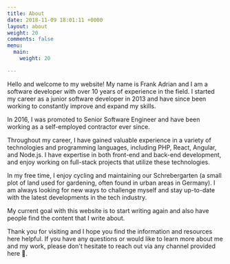 ```yaml
---
title: About
date: 2018-11-09 18:01:11 +0000
layout: about
weight: 20
comments: false
menu:
  main:
    weight: 20

---
```

Hello and welcome to my website! My name is Frank Adrian and I am a software developer with over 10 years of experience in the field. I started my career as a junior software developer in 2013 and have since been working to constantly improve and expand my skills.

In 2016, I was promoted to Senior Software Engineer and have been working as a self-employed contractor ever since.

Throughout my career, I have gained valuable experience in a variety of technologies and programming languages, including PHP, React, Angular, and Node.js. I have expertise in both front-end and back-end development, and enjoy working on full-stack projects that utilize these technologies.

In my free time, I enjoy cycling and maintaining our Schrebergarten (a small plot of land used for gardening, often found in urban areas in Germany). I am always looking for new ways to challenge myself and stay up-to-date with the latest developments in the tech industry.

My current goal with this website is to start writing again and also have people find the content that I write about.

Thank you for visiting and I hope you find the information and resources here helpful. If you have any questions or would like to learn more about me and my work, please don't hesitate to reach out via any channel provided here 👋.
